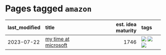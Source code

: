 # Pages tagged `amazon`

|last_modified|title|est. idea maturity|tags
|:---|:---|---:|:---|
|2023-07-22|[my time at microsoft](../my_time_at_microsoft.md)|1746|[![](https://img.shields.io/badge/tag-amazon-3c7f53)](../tags/amazon.md) [![](https://img.shields.io/badge/tag-autobiographical-22d494)](../tags/autobiographical.md) [![](https://img.shields.io/badge/tag-microsoft-90446b)](../tags/microsoft.md)|